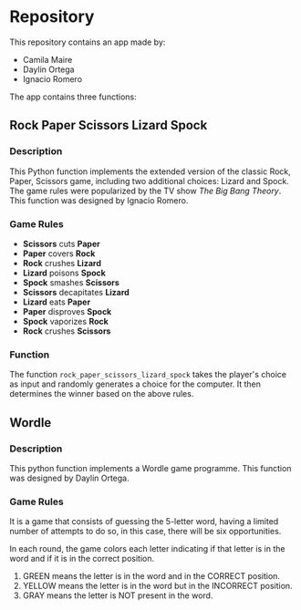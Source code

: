 # Repository
This repository contains an app made by:
- Camila Maire
- Daylin Ortega
- Ignacio Romero

The app contains three functions:

## Rock Paper Scissors Lizard Spock

### Description
This Python function implements the extended version of the classic Rock, Paper, Scissors game, including two additional choices: Lizard and Spock. The game rules were popularized by the TV show *The Big Bang Theory*. This function was designed by Ignacio Romero.

### Game Rules
- **Scissors** cuts **Paper**
- **Paper** covers **Rock**
- **Rock** crushes **Lizard**
- **Lizard** poisons **Spock**
- **Spock** smashes **Scissors**
- **Scissors** decapitates **Lizard**
- **Lizard** eats **Paper**
- **Paper** disproves **Spock**
- **Spock** vaporizes **Rock**
- **Rock** crushes **Scissors**

### Function
The function `rock_paper_scissors_lizard_spock` takes the player's choice as input and randomly generates a choice for the computer. It then determines the winner based on the above rules.

## Wordle

### Description
This python function implements a Wordle game programme. This function was designed by Daylin Ortega.

### Game Rules

It is a game that consists of guessing the 5-letter word, having a limited
number of attempts to do so, in this case, there will be six opportunities.

In each round, the game colors each letter indicating if that letter is
in the word and if it is in the correct position.

1. GREEN means the letter is in the word and in the CORRECT position.
2. YELLOW means the letter is in the word but in the INCORRECT position.
3. GRAY means the letter is NOT present in the word.
